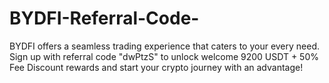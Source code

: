 # BYDFI-Referral-Code-
BYDFI offers a seamless trading experience that caters to your every need. Sign up with referral code "dwPtzS" to unlock welcome 9200 USDT + 50% Fee Discount  rewards and start your crypto journey with an advantage!
